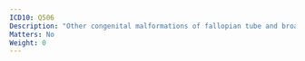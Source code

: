 ```yaml
---
ICD10: Q506
Description: "Other congenital malformations of fallopian tube and broad ligament"
Matters: No
Weight: 0
---
```


